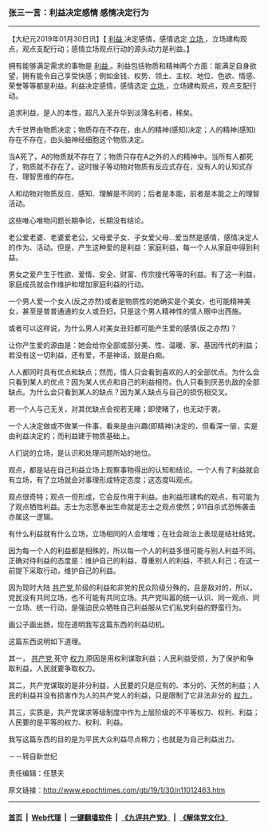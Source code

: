 ### 张三一言：利益决定感情 感情决定行为
------------------------

<p>
 【大纪元2019年01月30日讯】【
 <a href="http://www.epochtimes.com/gb/tag/%E5%88%A9%E7%9B%8A.html">
  利益
 </a>
 决定感情，感情选定
 <a href="http://www.epochtimes.com/gb/tag/%E7%AB%8B%E5%9C%BA.html">
  立场
 </a>
 ，立场建构观点，观点支配行动；感情立场观点行动的源头动力是利益。】
</p>
<p>
 拥有能够满足需求的事物是
 <a href="http://www.epochtimes.com/gb/tag/%E5%88%A9%E7%9B%8A.html">
  利益
 </a>
 。利益包括物质和精神两个方面：能满足自身欲望，拥有能令自己享受快感；例如金钱、权势、领土、主权、地位、色欲、情感、荣誉等等都是利益。利益决定感情，感情选定
 <a href="http://www.epochtimes.com/gb/tag/%E7%AB%8B%E5%9C%BA.html">
  立场
 </a>
 ，立场建构观点，观点支配行动。
</p>
<p>
 追求利益，是人的本性，超凡入圣升华到淡薄名利者，稀矣。
</p>
<p>
 大千世界由物质决定；物质存在不存在，由人的精神(感知)决定；人的精神(感知)存在不存在，由头脑神经细胞这个物质决定。
</p>
<p>
 当A死了，A的物质就不存在了；物质只存在A之外的人的精神中。当所有人都死了，物质就不存在了。这时猴子等动物对物质有反应式存在，没有人的认知式存在、理智思维的存在。
</p>
<p>
 人和动物对物质反应、感知、理解是不同的；后者是本能，前者是本能之上的理智活动。
</p>
<p>
 这些唯心唯物问题长期争论，长期没有结论。
</p>
<p>
 老公爱老婆、老婆爱老公，父母爱子女、子女爱父母…爱当然是感情，感情决定人的作为、活动。但是，产生这种爱的是利益：家庭利益，每一个人从家庭中得到利益。
</p>
<p>
 男女之爱产生于性欲、爱情、安全、财富、传宗接代等等的利益。有了这一利益，家庭成员就会作维护和增加家庭利益的行动。
</p>
<p>
 一个男人爱一个女人(反之亦然)或者是物质性的她确实是个美女，也可能精神美女，甚至是普普通通的女人或丑妇，只是这个男人精神性的情人眼中出西施。
</p>
<p>
 或者可以这样说，为什么男人对美女丑妇都可能产生爱的感情(反之亦然)？
</p>
<p>
 让你产生爱的源由是：她会给你全部或部分美、性、温暖、家、基因传代的利益；若没有这一切利益，还有爱，不是神话，就是白痴。
</p>
<p>
 人人都同时具有优点和缺点；然而，情人只会看到喜欢的人的全部优点。为什么会只看到某人的优点？因为某人优点和自己的利益相符。仇人只看到厌恶仇敌的全部缺点。为什么会只看到某人的缺点？因为某人缺点与自己的损伤相交叉。
</p>
<p>
 若一个人与己无关，对其优缺点会视若无睹；即使睹了，也无动于衷。
</p>
<p>
 一个人决定做或不做某一件事，看来是由兴趣(即精神)决定的，但看深一层，实是由利益决定的；而利益建于物质基础上。
</p>
<p>
 人们说的立场，是认识和处理问题所站的地位。
</p>
<p>
 观点，都是站在自己利益立场上观察事物得出的认知和结论。一个人有了利益就会有立场，有了立场就会对事理形成特定态度；这态度叫观点。
</p>
<p>
 观点很奇特；观点一但形成，它会反作用于利益。由利益形建构的观点，有可能为了观点牺牲利益。志士为志愿奉出生命就是志士之观点使然；911自杀式恐怖袭击亦属这一逻辑。
</p>
<p>
 有什么利益就有什么立场，立场相同的人会埋堆；在社会政治上表现是结社结党。
</p>
<p>
 因为每一个人的利益都是相殊的，所以每一个人的利益多很可能与别人利益不同。正确对待利益的态度是：维护自己的利益，尊重别人的利益，不损人利己；在这一前提下采取行动，维护自己的利益。
</p>
<p>
 因为现时大陆
 <a href="http://www.epochtimes.com/gb/tag/%E5%85%B1%E4%BA%A7%E5%85%9A.html">
  共产党
 </a>
 阶级的利益和非党的民众阶级分殊的，且是敌对的，所以，党民没有共同立场，也不可能有共同立场。共产党叫嚣的统一认识、同一观点、同一立场、统一行动，是强迫民众牺牲自己利益服从它们私党利益的野蛮行为。
</p>
<p>
 画公子画出肠，现在道明我写这篇东西的利益动机。
</p>
<p>
 这篇东西说明如下道理。
</p>
<p>
 其一，
 <a href="http://www.epochtimes.com/gb/tag/%E5%85%B1%E4%BA%A7%E5%85%9A.html">
  共产党
 </a>
 死守
 <a href="http://www.epochtimes.com/gb/tag/%E6%9D%83%E5%8A%9B.html">
  权力
 </a>
 原因是用权利谋取利益；人民利益受损，为了保护和争取利益，人民就要争取权力。
</p>
<p>
 其二，共产党谋取的是非分利益，人民要的只是应有的、本分的、天然的利益；人民的利益并没有损害作为人的共产党人的利益，只是限制了它非法非分的
 <a href="http://www.epochtimes.com/gb/tag/%E6%9D%83%E5%8A%9B.html">
  权力
 </a>
 。
</p>
<p>
 其三，实质是，共产党谋求等级制度中作为上层阶级的不平等权力、权利、利益；人民要的是平等的权力、权利、利益。
</p>
<p>
 我写这篇东西的目的是为平民大众利益尽点棉力；也就是为自己利益出力。
</p>
<p>
 －－转自新世纪
</p>
<p>
 责任编辑：任慧夫
</p>

原文链接：http://www.epochtimes.com/gb/19/1/30/n11012463.htm


------------------------
#### [首页](https://github.com/gfw-breaker/banned-news/blob/master/README.md) &nbsp;|&nbsp; [Web代理](https://github.com/labour-camp/helloworld) &nbsp;|&nbsp; [一键翻墙软件](https://github.com/gfw-breaker/nogfw/blob/master/README.md) &nbsp;|&nbsp; [《九评共产党》](https://github.com/gfw-breaker/9ping.md/blob/master/README.md#九评之一评共产党是什么) &nbsp;|&nbsp; [《解体党文化》](https://github.com/gfw-breaker/jtdwh.md/blob/master/README.md#绪论)

